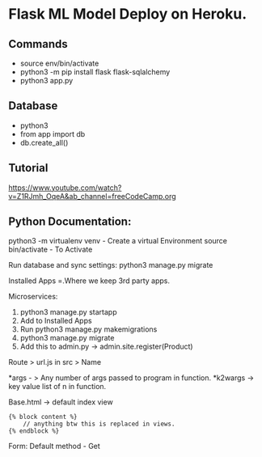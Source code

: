 # Flask ML Model Deploy on Heroku.


## Commands

- source env/bin/activate
- python3 -m pip install flask flask-sqlalchemy
- python3 app.py


## Database
- python3
- from app import db
- db.create_all()

## Tutorial

https://www.youtube.com/watch?v=Z1RJmh_OqeA&ab_channel=freeCodeCamp.org


## Python Documentation:

python3 -m virtualenv venv - Create a virtual Environment
source bin/activate - To Activate

Run database and sync settings: python3 manage.py migrate

Installed Apps =.Where we keep 3rd party apps.

Microservices:
1. python3 manage.py startapp <name of service>
2. Add <name of service> to Installed Apps
3. Run python3 manage.py makemigrations
4. python3 manage.py migrate
5. Add this to admin.py -> admin.site.register(Product)

Route > url.js in src > Name

*args - > Any number of args passed to program in function.
*k2wargs -> key value list of n in function.

Base.html -> default index view


```
{% block content %}
    // anything btw this is replaced in views.
{% endblock %}
```

Form:
Default method - Get

